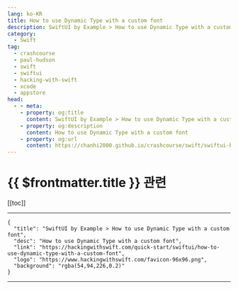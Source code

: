 ```yaml
---
lang: ko-KR
title: How to use Dynamic Type with a custom font
description: SwiftUI by Example > How to use Dynamic Type with a custom font
category:
  - Swift
tag: 
  - crashcourse
  - paul-hudson
  - swift
  - swiftui
  - hacking-with-swift
  - xcode
  - appstore
head:
  - - meta:
    - property: og:title
      content: SwiftUI by Example > How to use Dynamic Type with a custom font
    - property: og:description
      content: How to use Dynamic Type with a custom font
    - property: og:url
      content: https://chanhi2000.github.io/crashcourse/swift/swiftui-by-example/22-accessibility/how-to-use-dynamic-type-with-a-custom-font.html
---
```


# {{ $frontmatter.title }} 관련

[[toc]]

---

```component VPCard
{
  "title": "SwiftUI by Example > How to use Dynamic Type with a custom font",
  "desc": "How to use Dynamic Type with a custom font",
  "link": "https://hackingwithswift.com/quick-start/swiftui/how-to-use-dynamic-type-with-a-custom-font",
  "logo": "https://www.hackingwithswift.com/favicon-96x96.png",
  "background": "rgba(54,94,226,0.2)"
}
```

---

<TagLinks />